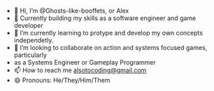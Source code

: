 - 👋 Hi, I’m @Ghosts-like-booffets, or Alex
- 👀 Currently building my skills as a software engineer and game developer
- 🌱 I’m currently learning to protype and develop my own concepts independetly.
- 💞️ I’m looking to collaborate on action and systems focused games, particularly
- as a Systems Engineer or Gameplay Programmer
- 📫 How to reach me alsotocoding@gmail.com
- 😄 Pronouns: He/They/Him/Them
